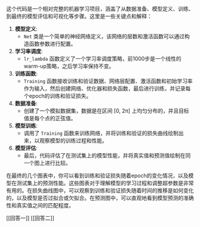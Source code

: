 这个代码是一个相对完整的机器学习项目，涵盖了从数据准备、模型定义、训练、到最终的模型评估和可视化等步骤。这里是一些关键点和解释：

1. **模型定义**:
    - `Net` 类是一个简单的神经网络定义，该网络的层数和激活函数可以通过构造函数参数进行配置。
2. **学习率调度**:
    - `lr_lambda` 函数定义了一个学习率调度策略，前1000步是一个线性的warm-up策略，之后学习率保持不变。
3. **训练函数**:
    - `Training` 函数接收训练和验证数据、网络层配置、激活函数和初始学习率作为输入，然后创建网络、优化器和损失函数，最后进行训练，并记录每个epoch的训练和验证损失。
4. **数据准备**:
    - 创建了一个模拟数据集，数据是在区间 [0, 2π] 上均匀分布的，并且目标值是每个点的正弦值。
5. **模型训练**:
    - 调用了 `Training` 函数来训练网络，并将训练和验证的损失曲线绘制出来，以观察模型的训练过程和性能。
6. **模型评估**:
    - 最后，代码评估了在测试集上的模型性能，并将真实值和预测值绘制在同一个图上进行比较。

在最终的几个图表中，你可以看到训练和验证损失随着epoch的变化情况，以及模型在测试集上的预测性能。这些图表对于理解模型的学习过程和调整超参数是非常有用的。在损失曲线图中，可以观察到训练和验证损失随着时间的推移是如何变化的，以及模型是否过拟合或欠拟合。在预测图中，可以直观地看到模型预测的准确性和真实值之间的匹配程度。

[[回答一]]       [[回答二]]
